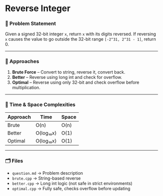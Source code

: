 # Reverse Integer

### 📘 Problem Statement
Given a signed 32-bit integer `x`, return `x` with its digits reversed. If reversing `x` causes the value to go outside the 32-bit range `[-2^31, 2^31 - 1]`, return 0.

---

### 🧠 Approaches

1. **Brute Force** – Convert to string, reverse it, convert back.
2. **Better** – Reverse using long int and check for overflow.
3. **Optimal** – Reverse using only 32-bit and check overflow before multiplication.

---

### 🧮 Time & Space Complexities

| Approach  | Time        | Space     |
|-----------|-------------|-----------|
| Brute     | O(n)        | O(n)      |
| Better    | O(log₁₀x)   | O(1)      |
| Optimal   | O(log₁₀x)   | O(1)      |

---

### 🗂️ Files

- `question.md` → Problem description
- `brute.cpp` → String-based reverse
- `better.cpp` → Long int logic (not safe in strict environments)
- `optimal.cpp` → Fully safe, checks overflow before updating
